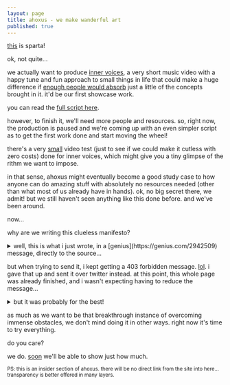 ```yaml
---
layout: page
title: ahoxus - we make wanderful art
published: true
---
```


[this](https://gitter.im/ahoxus/) is sparta!

ok, not quite...

we actually want to produce [inner voices](https://trello.com/b/2m0jFNqT/inner-voices), a very short music video with a happy tune and fun approach to small things in life that could make a huge difference if [enough people would absorb](https://ncase.me/crowds/) just a little of the concepts brought in it. it'd be our first showcase work.

you can read the [full script here](https://docs.google.com/document/d/1fxKT1NOhUoV2Ziq1q1pwqZC9w6iz9yPJYcSGN5zGThw/edit?usp=sharing).

however, to finish it, we'll need more people and resources. so, right now, the production is paused and we're coming up with an even simpler script as to get the first work done and start moving the wheel!

there's a very [small](https://photos.app.goo.gl/uwfqsslurcNkJLaJ3) video test (just to see if we could make it cutless with zero costs) done for inner voices, which might give you a tiny glimpse of the rithm we want to impose.

in that sense, ahoxus might eventually become a good study case to how anyone can do amazing stuff with absolutely no resources needed (other than what most of us already have in hands). ok, no big secret there, we admit! but we still haven't seen anything like this done before. and we've been around.

now...

why are we writing this clueless manifesto?

<details>
<summary markdown="span">well, this is what i just wrote, in a [genius](https://genius.com/2942509) message, directly to the source...</summary>

> hey there, sia girl!
> 
> i was amazed to see you've came to genius (even if it's not really you). and that, along with reading you've got ziegler after a tweet, got me into thinking i should try it too! so...
> 
> we've got [this music video script](https://docs.google.com/document/d/1zN8fGLmfs5DHWXHbCugltkAPIwjM56wOkQLctEpOmnY/edit?ts=5af1b954) (along with many similar ideas) that i'll probably start pitching as:
> 
> - inner voices is emotional like sia's, but happy and lyric-less. it's also cutless like gambino's, but with no politics ever. perhaps we can add meaningless lyrics, to improve the production value. keep in mind, however, the main take away messages should always be on video, something as culture-independent as possible!
> 
> from the following link you can see everything we and i've done so far (including the script and some very amateur video testing), and go as deeps as you wish into my oddly artistic mind: http://cregox.net/ahoxus
</details>

but when trying to send it, i kept getting a 403 forbidden message. [lol](https://genius.com/discussions/284677-How-can-i-message-an-artist). i gave that up and sent it over twitter instead. at this point, this whole page was already finished, and i wasn't expecting having to reduce the message...

<details>
<summary>but it was probably for the best!</summary>

> hey there, sia girl! check out the music video script in: http://cregox.net/ahoxus and this is the pitch: "inner voices" is emotional like sia’s, but happy and lyric-less. it’s also cutless like gambino’s, but with no politics ever. perhaps we can add meaningless lyrics, to improve the production value. keep in mind, however, the main take away messages should always be on video, something as culture-independent as possible!
</details>

as much as we want to be that breakthrough instance of overcoming immense obstacles, we don't mind doing it in other ways. right now it's time to try everything.

do you care?

we do. [soon](ahoxus.org) we'll be able to show just how much.

<small>PS: this is an insider section of ahoxus. there will be no direct link from the site into here... transparency is better offered in many layers.</small>
